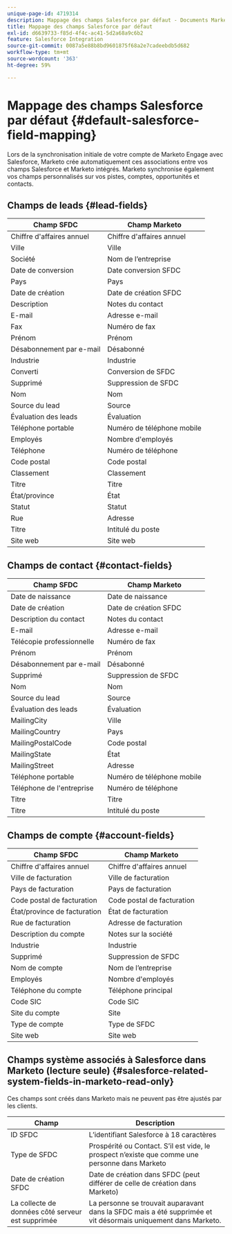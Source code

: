 ```yaml
---
unique-page-id: 4719314
description: Mappage des champs Salesforce par défaut - Documents Marketo - Documentation du produit
title: Mappage des champs Salesforce par défaut
exl-id: d6639733-f85d-4f4c-ac41-5d2a68a9c6b2
feature: Salesforce Integration
source-git-commit: 0087a5e88b8bd9601875f68a2e7cadeebdb5d682
workflow-type: tm+mt
source-wordcount: '363'
ht-degree: 59%

---
```


# Mappage des champs Salesforce par défaut {#default-salesforce-field-mapping}

Lors de la synchronisation initiale de votre compte de Marketo Engage avec Salesforce, Marketo crée automatiquement ces associations entre vos champs Salesforce et Marketo intégrés. Marketo synchronise également vos champs personnalisés sur vos pistes, comptes, opportunités et contacts.

## Champs de leads {#lead-fields}

| Champ SFDC | Champ Marketo |
|---|---|
| Chiffre d&#39;affaires annuel | Chiffre d&#39;affaires annuel |
| Ville | Ville |
| Société | Nom de l’entreprise |
| Date de conversion | Date conversion SFDC |
| Pays | Pays |
| Date de création | Date de création SFDC |
| Description | Notes du contact |
| E-mail | Adresse e-mail |
| Fax | Numéro de fax |
| Prénom | Prénom |
| Désabonnement par e-mail | Désabonné |
| Industrie | Industrie |
| Converti | Conversion de SFDC |
| Supprimé | Suppression de SFDC |
| Nom | Nom |
| Source du lead | Source |
| Évaluation des leads | Évaluation |
| Téléphone portable | Numéro de téléphone mobile |
| Employés | Nombre d&#39;employés |
| Téléphone | Numéro de téléphone |
| Code postal | Code postal |
| Classement | Classement |
| Titre | Titre |
| État/province | État |
| Statut | Statut |
| Rue | Adresse |
| Titre | Intitulé du poste |
| Site web | Site web |

## Champs de contact {#contact-fields}

| Champ SFDC | Champ Marketo |
|---|---|
| Date de naissance | Date de naissance |
| Date de création | Date de création SFDC |
| Description du contact | Notes du contact |
| E-mail | Adresse e-mail |
| Télécopie professionnelle | Numéro de fax |
| Prénom | Prénom |
| Désabonnement par e-mail | Désabonné |
| Supprimé | Suppression de SFDC |
| Nom | Nom |
| Source du lead | Source |
| Évaluation des leads | Évaluation |
| MailingCity | Ville |
| MailingCountry | Pays |
| MailingPostalCode | Code postal |
| MailingState | État |
| MailingStreet | Adresse |
| Téléphone portable | Numéro de téléphone mobile |
| Téléphone de l&#39;entreprise  | Numéro de téléphone |
| Titre | Titre |
| Titre | Intitulé du poste |

## Champs de compte {#account-fields}

| Champ SFDC | Champ Marketo |
|---|---|
| Chiffre d&#39;affaires annuel | Chiffre d&#39;affaires annuel |
| Ville de facturation | Ville de facturation |
| Pays de facturation | Pays de facturation |
| Code postal de facturation | Code postal de facturation |
| État/province de facturation | État de facturation |
| Rue de facturation | Adresse de facturation |
| Description du compte | Notes sur la société |
| Industrie | Industrie |
| Supprimé | Suppression de SFDC |
| Nom de compte | Nom de l’entreprise |
| Employés | Nombre d&#39;employés |
| Téléphone du compte | Téléphone principal |
| Code SIC | Code SIC |
| Site du compte | Site |
| Type de compte | Type de SFDC |
| Site web | Site web |

## Champs système associés à Salesforce dans Marketo (lecture seule) {#salesforce-related-system-fields-in-marketo-read-only}

Ces champs sont créés dans Marketo mais ne peuvent pas être ajustés par les clients.

| Champ | Description |
|---|---|
| ID SFDC | L’identifiant Salesforce à 18 caractères |
| Type de SFDC | Prospérité ou Contact. S’il est vide, le prospect n’existe que comme une personne dans Marketo |
| Date de création SFDC | Date de création dans SFDC (peut différer de celle de création dans Marketo) |
| La collecte de données côté serveur est supprimée | La personne se trouvait auparavant dans la SFDC mais a été supprimée et vit désormais uniquement dans Marketo. |
